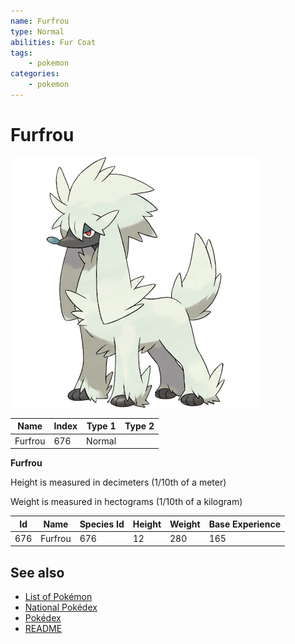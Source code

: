 ```yaml
---
name: Furfrou
type: Normal
abilities: Fur Coat
tags:
    - pokemon
categories:
    - pokemon
---
```


# Furfrou


![Furfrou](images/676.png)

| **Name** | **Index** | **Type 1** | **Type 2** |
|----|----|----|----|
| Furfrou | 676 | Normal  |  |

**Furfrou** 


Height is measured in decimeters (1/10th of a meter)

Weight is measured in hectograms (1/10th of a kilogram)

| **Id** | **Name** | **Species Id** | **Height** | **Weight** | **Base Experience** |
|--------|----------|----------------|------------|------------|---------------------|
| 676 | Furfrou | 676 | 12 | 280 | 165 |


## See also

- [List of Pokémon](../pokemon.md)
- [National Pokédex](../national_pokedex.md)
- [Pokédex](../pokedex.md)
- [README](../README.md)
